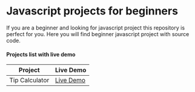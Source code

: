 # Javascript projects for beginners

If you are a beginner and looking for javascript project this repository is perfect for you. Here you will find beginner javascript project with source code.

#### Projects list with live demo

| Project        | Live Demo                                                                     |
| -------------- | ----------------------------------------------------------------------------- |
| Tip Calculator | [Live Demo](https://ifat-fahim.github.io/javascript-projects/tip-calculator/) |

